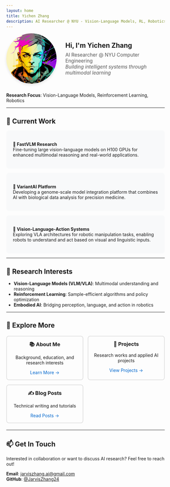 ```yaml
---
layout: home
title: Yichen Zhang
description: AI Researcher @ NYU - Vision-Language Models, RL, Robotics
---
```


<div style="display: flex; align-items: center; gap: 2em; margin-bottom: 2em; flex-wrap: wap;">
  <img src="/assets/profile.png" alt="Yichen Zhang" width="160" style="border-radius: 50%; box-shadow: 0 4px 8px rgba(0,0,0,0.1);">
  <div>
    <h2 style="margin: 0;">Hi, I'm Yichen Zhang</h2>
    <p style="font-size: 1.1em; color: #555; margin: 0.5em 0 0 0;">
      AI Researcher @ NYU Computer Engineering<br>
      <em>Building intelligent systems through multimodal learning</em>
    </p>
  </div>
</div>

**Research Focus**: Vision-Language Models, Reinforcement Learning, Robotics

---

## 🔬 Current Work

<div style="background: #f8f9fa; padding: 1.5em; border-radius: 8px; margin: 1em 0;">

**🚀 FastVLM Research**  
Fine-tuning large vision-language models on H100 GPUs for enhanced multimodal reasoning and real-world applications.
</div>

<div style="background: #f8f9fa; padding: 1.5em; border-radius: 8px; margin: 1em 0;">

**🧬 VariantAI Platform**  
Developing a genome-scale model integration platform that combines AI with biological data analysis for precision medicine.
</div>

<div style="background: #f8f9fa; padding: 1.5em; border-radius: 8px; margin: 1em 0;">

**🤖 Vision-Language-Action Systems**  
Exploring VLA architectures for robotic manipulation tasks, enabling robots to understand and act based on visual and linguistic inputs.

</div>

---

## 🎯 Research Interests

- **Vision-Language Models (VLM/VLA)**: Multimodal understanding and reasoning
- **Reinforcement Learning**: Sample-efficient algorithms and policy optimization  
- **Embodied AI**: Bridging perception, language, and action in robotics

---

## 🧩 Explore More

<div style="display: grid; grid-template-columns: repeat(auto-fit, minmax(200px, 1fr)); gap: 1em; margin: 1.5em 0;">
  <div style="padding: 1em; border: 2px solid #e0e0e0; border-radius: 8px; text-align: center;">
    <h3 style="margin-top: 0;">📚 About Me</h3>
    <p>Background, education, and research interests</p>
    <a href="/about" style="text-decoration: none; color: #0066cc;">Learn More →</a>
  </div>
  <div style="padding: 1em; border: 2px solid #e0e0e0; border-radius: 8px; text-align: center;">
    <h3 style="margin-top: 0;">🔬 Projects</h3>
    <p>Research works and applied AI projects</p>
    <a href="/projects" style="text-decoration: none; color: #0066cc;">View Projects →</a>
  </div>
  <div style="padding: 1em; border: 2px solid #e0e0e0; border-radius: 8px; text-align: center;">
    <h3 style="margin-top: 0;">✍️ Blog Posts</h3>
    <p>Technical writing and tutorials</p>
    <a href="/posts" style="text-decoration: none; color: #0066cc;">Read Posts →</a>
  </div>
</div>

---

## 📫 Get In Touch

Interested in collaboration or want to discuss AI research? Feel free to reach out!

**Email**: [jarviszhang.ai@gmail.com](mailto:jarviszhang.ai@gmail.com)  
**GitHub**: [@JarvisZhang24](https://github.com/JarvisZhang24) 
